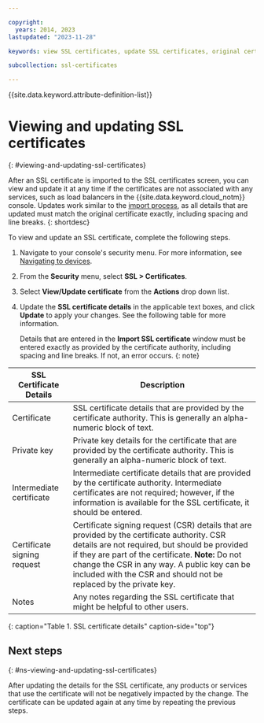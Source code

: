 ```yaml
---

copyright:
  years: 2014, 2023
lastupdated: "2023-11-28"

keywords: view SSL certificates, update SSL certificates, original certificates

subcollection: ssl-certificates

---
```


{{site.data.keyword.attribute-definition-list}}

# Viewing and updating SSL certificates
{: #viewing-and-updating-ssl-certificates}

After an SSL certificate is imported to the SSL certificates screen, you can view and update it at any time if the certificates are not associated with any services, such as load balancers in the {{site.data.keyword.cloud_notm}} console. Updates work similar to the [import process](/docs/infrastructure/ssl-certificates?topic=ssl-certificates-importing-ssl-certificates#importing-ssl-certificates), as all details that are updated must match the original certificate exactly, including spacing and line breaks.
{: shortdesc}

To view and update an SSL certificate, complete the following steps.

1. Navigate to your console's security menu. For more information, see [Navigating to devices](/docs/infrastructure/ssl-certificates?topic=virtual-servers-navigating-devices).
2. From the **Security** menu, select **SSL > Certificates**.
3. Select **View/Update certificate** from the **Actions** drop down list.
4. Update the **SSL certificate details** in the applicable text boxes, and click **Update** to apply your changes. See the following table for more information.

   Details that are entered in the **Import SSL certificate** window must be entered exactly as provided by the certificate authority, including spacing and line breaks. If not, an error occurs.
   {: note}

| SSL Certificate Details     | Description |
| --------------------------- | ----------- |
|Certificate                  | SSL certificate details that are provided by the certificate authority. This is generally an alpha-numeric block of text.|
|Private key                  | Private key details for the certificate that are provided by the certificate authority. This is generally an alpha-numeric block of text.|
|Intermediate certificate     | Intermediate certificate details that are provided by the certificate authority. Intermediate certificates are not required; however, if the information is available for the SSL certificate, it should be entered.|
|Certificate signing request  | Certificate signing request (CSR) details that are provided by the certificate authority. CSR details are not required, but should be provided if they are part of the certificate. **Note:** Do not change the CSR in any way. A public key can be included with the CSR and should not be replaced by the private key.|
|Notes                        | Any notes regarding the SSL certificate that might be helpful to other users.|
{: caption="Table 1. SSL certificate details" caption-side="top"}

## Next steps
{: #ns-viewing-and-updating-ssl-certificates}

After updating the details for the SSL certificate, any products or services that use the certificate will not be negatively impacted by the change. The certificate can be updated again at any time by repeating the previous steps.

